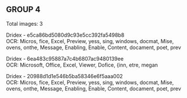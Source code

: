 ## GROUP 4
Total images: 3  

Dridex - e5ca86bd5080d9c93e5cc392fa5498b8  
OCR: Micros, fice, Excel, Preview, yess, sing, windows, docmat, Mise, ovens, onthe, Message, Enabling, Enable, Content, docament, poet, prev  

Dridex - 6ea483c95887a7c4b6807ac9480139ee  
OCR: Microsoft, Office, Excel, Viewer, Dofice, {inn, etre, megan  

Dridex - 20988d1d1e546b5ba58346e6f5aaa002  
OCR: Micros, fice, Excel, Preview, yess, sing, windows, docmat, Mise, ovens, onthe, Message, Enabling, Enable, Content, docament, poet, prev  

